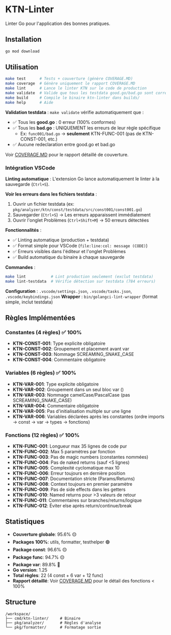# KTN-Linter

Linter Go pour l'application des bonnes pratiques.

## Installation

```bash
go mod download
```

## Utilisation

```bash
make test      # Tests + couverture (génère COVERAGE.MD)
make coverage  # Génère uniquement le rapport COVERAGE.MD
make lint      # Lance le linter KTN sur le code de production
make validate  # Valide que tous les testdata good.go/bad.go sont corrects
make build     # Compile le binaire ktn-linter dans builds/
make help      # Aide
```

**Validation testdata** : `make validate` vérifie automatiquement que :
- ✅ Tous les **good.go** : 0 erreur (100% conformes)
- ✅ Tous les **bad.go** : UNIQUEMENT les erreurs de leur règle spécifique
  - Ex: `func001/bad.go` → **seulement** KTN-FUNC-001 (pas de KTN-CONST-001, etc.)
- ✅ Aucune redeclaration entre good.go et bad.go

Voir [COVERAGE.MD](COVERAGE.MD) pour le rapport détaillé de couverture.

### Intégration VSCode

**Linting automatique** : L'extension Go lance automatiquement le linter à la sauvegarde (`Ctrl+S`).

**Voir les erreurs dans les fichiers testdata** :
1. Ouvrir un fichier testdata (ex: `pkg/analyzer/ktn/const/testdata/src/const001/const001.go`)
2. Sauvegarder (`Ctrl+S`) → Les erreurs apparaissent immédiatement
3. Ouvrir l'onglet Problèmes (`Ctrl+Shift+M`) → 50 erreurs détectées

**Fonctionnalités** :
- ✅ Linting automatique (production + testdata)
- ✅ Format simple pour VSCode (`file:line:col: message (CODE)`)
- ✅ Erreurs visibles dans l'éditeur et l'onglet Problèmes
- ✅ Build automatique du binaire à chaque sauvegarde

**Commandes** :
```bash
make lint           # Lint production seulement (exclut testdata)
make lint-testdata  # Vérifie détection sur testdata (784 erreurs)
```

**Configuration** : `.vscode/settings.json`, `.vscode/tasks.json`, `.vscode/keybindings.json`
**Wrapper** : `bin/golangci-lint-wrapper` (format simple, inclut testdata)

## Règles Implémentées

### Constantes (4 règles) ✅ 100%

- **KTN-CONST-001**: Type explicite obligatoire
- **KTN-CONST-002**: Groupement et placement avant var
- **KTN-CONST-003**: Nommage SCREAMING_SNAKE_CASE
- **KTN-CONST-004**: Commentaire obligatoire

### Variables (6 règles) ✅ 100%

- **KTN-VAR-001**: Type explicite obligatoire
- **KTN-VAR-002**: Groupement dans un seul bloc var ()
- **KTN-VAR-003**: Nommage camelCase/PascalCase (pas SCREAMING_SNAKE_CASE)
- **KTN-VAR-004**: Commentaire obligatoire
- **KTN-VAR-005**: Pas d'initialisation multiple sur une ligne
- **KTN-VAR-006**: Variables déclarées après les constantes (ordre imports → const → var → types → fonctions)

### Fonctions (12 règles) ✅ 100%

- **KTN-FUNC-001**: Longueur max 35 lignes de code pur
- **KTN-FUNC-002**: Max 5 paramètres par fonction
- **KTN-FUNC-003**: Pas de magic numbers (constantes nommées)
- **KTN-FUNC-004**: Pas de naked returns (sauf <5 lignes)
- **KTN-FUNC-005**: Complexité cyclomatique max 10
- **KTN-FUNC-006**: Erreur toujours en dernière position
- **KTN-FUNC-007**: Documentation stricte (Params/Returns)
- **KTN-FUNC-008**: Context toujours en premier paramètre
- **KTN-FUNC-009**: Pas de side effects dans les getters
- **KTN-FUNC-010**: Named returns pour >3 valeurs de retour
- **KTN-FUNC-011**: Commentaires sur branches/returns/logique
- **KTN-FUNC-012**: Éviter else après return/continue/break

## Statistiques

- **Couverture globale**: 95.6% 🟡
- **Packages 100%**: utils, formatter, testhelper 🟢
- **Package const**: 96.6% 🟡
- **Package func**: 94.7% 🟡
- **Package var**: 89.8% 🔴
- **Go version**: 1.25
- **Total règles**: 22 (4 const + 6 var + 12 func)
- **Rapport détaillé**: Voir [COVERAGE.MD](COVERAGE.MD) pour le détail des fonctions < 100%

## Structure

```
/workspace/
├── cmd/ktn-linter/     # Binaire
├── pkg/analyzer/       # Règles d'analyse
└── pkg/formatter/      # Formatage sortie
```
